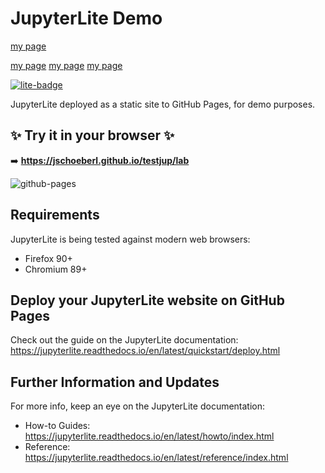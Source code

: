 # JupyterLite Demo

[my page](https://jschoeberl.github.io/testjup/index.ipynb)

[my page](https://jschoeberl.github.io/testjup/lab/index.ipynb)
[my page](https://jschoeberl.github.io/testjup/lab/contents/index.ipynb)
[my page](https://jschoeberl.github.io/testjup/lab/index.ipynb)


[![lite-badge](https://jupyterlite.rtfd.io/en/latest/_static/badge.svg)](https://jschoeberl.github.io/testjup/lab)



JupyterLite deployed as a static site to GitHub Pages, for demo purposes.

## ✨ Try it in your browser ✨

➡️ **https://jschoeberl.github.io/testjup/lab**

![github-pages](https://user-images.githubusercontent.com/591645/120649478-18258400-c47d-11eb-80e5-185e52ff2702.gif)

## Requirements

JupyterLite is being tested against modern web browsers:

- Firefox 90+
- Chromium 89+

## Deploy your JupyterLite website on GitHub Pages

Check out the guide on the JupyterLite documentation: https://jupyterlite.readthedocs.io/en/latest/quickstart/deploy.html

## Further Information and Updates

For more info, keep an eye on the JupyterLite documentation:

- How-to Guides: https://jupyterlite.readthedocs.io/en/latest/howto/index.html
- Reference: https://jupyterlite.readthedocs.io/en/latest/reference/index.html

